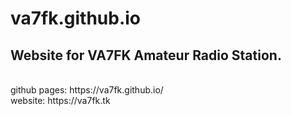 # va7fk.github.io

<h2>Website for VA7FK Amateur Radio Station.</h2>
<br>
github pages: https://va7fk.github.io/
<br>
website: https://va7fk.tk
